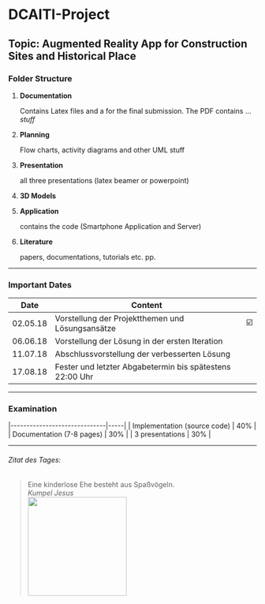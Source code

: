 # DCAITI-Project
## Topic: Augmented Reality App for Construction Sites and Historical Place

### Folder Structure
1. **Documentation**

   Contains Latex files and a for the final submission. The PDF contains ... *stuff*

2. **Planning**

   Flow charts, activity diagrams and other UML stuff

3. **Presentation**

   all three presentations (latex beamer or powerpoint)

4. **3D Models**

5. **Application**

   contains the code (Smartphone Application and Server)
   
6. **Literature**

   papers, documentations, tutorials etc. pp.

***

### Important Dates

| Date          | Content          									       |				       |
|:-------------:|----------------------------------------------------------|-----------------------|
| 02.05.18      | Vorstellung der Projektthemen und Lösungsansätze         |:ballot_box_with_check:|
| 06.06.18      | Vorstellung der Lösung in der ersten Iteration           |                       |
| 11.07.18      | Abschlussvorstellung der verbesserten Lösung             |                       |
| 17.08.18      | Fester und letzter Abgabetermin bis spätestens 22:00 Uhr |                       |

***

### Examination

|------------------------------|-----|
| Implementation (source code) | 40% |
| Documentation (7-8 pages)    | 30% |
| 3 presentations              | 30% |

***

###### Zitat des Tages:
> Eine kinderlose Ehe besteht aus Spaßvögeln.  
> *Kumpel Jesus*  
> <img src="https://upload.wikimedia.org/wikipedia/en/9/93/Buddy_christ.jpg" width="200">  


